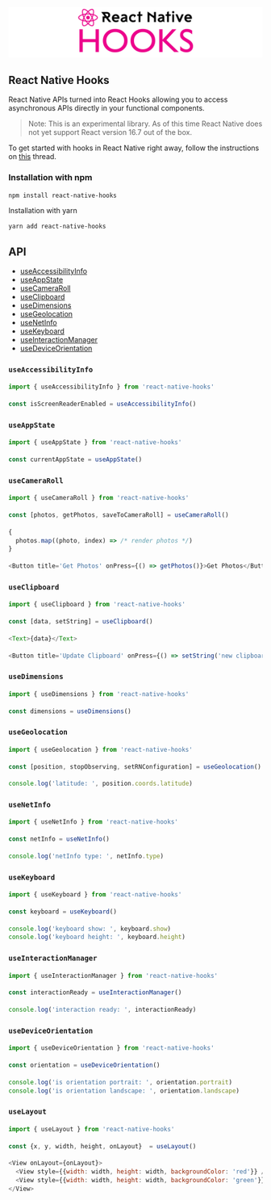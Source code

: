 ![React Native Hooks](reactnativehooks.jpg)

## React Native Hooks
React Native APIs turned into React Hooks allowing you to access asynchronous APIs directly in your functional components.

> Note: This is an experimental library. As of this time React Native does not yet support React version 16.7 out of the box.

To get started with hooks in React Native right away, follow the instructions on [this](https://github.com/facebook/react-native/issues/21967#issuecomment-434113687) thread.

### Installation with npm

```sh
npm install react-native-hooks
```

Installation with yarn
```sh
yarn add react-native-hooks
```

## API
- [useAccessibilityInfo](https://github.com/react-native-community/react-native-hooks#useaccessibilityinfo)
- [useAppState](https://github.com/react-native-community/react-native-hooks#useappstate)
- [useCameraRoll](https://github.com/react-native-community/react-native-hooks#usecameraroll)
- [useClipboard](https://github.com/react-native-community/react-native-hooks#useclipboard)
- [useDimensions](https://github.com/react-native-community/react-native-hooks#usedimensions)
- [useGeolocation](https://github.com/react-native-community/react-native-hooks#usegeolocation)
- [useNetInfo](https://github.com/react-native-community/react-native-hooks#usenetinfo)
- [useKeyboard](https://github.com/react-native-community/react-native-hooks#usekeyboard)
- [useInteractionManager](https://github.com/react-native-community/react-native-hooks#useinteractionmanager)
- [useDeviceOrientation](https://github.com/react-native-community/react-native-hooks#usedeviceorientation)


### `useAccessibilityInfo`

```js
import { useAccessibilityInfo } from 'react-native-hooks'

const isScreenReaderEnabled = useAccessibilityInfo()
```

### `useAppState`

```js
import { useAppState } from 'react-native-hooks'

const currentAppState = useAppState()
```

### `useCameraRoll`

```js
import { useCameraRoll } from 'react-native-hooks'

const [photos, getPhotos, saveToCameraRoll] = useCameraRoll()

{
  photos.map((photo, index) => /* render photos */)
}

<Button title='Get Photos' onPress={() => getPhotos()}>Get Photos</Button>
```

### `useClipboard`

```js
import { useClipboard } from 'react-native-hooks'

const [data, setString] = useClipboard()

<Text>{data}</Text>

<Button title='Update Clipboard' onPress={() => setString('new clipboard data')}>Set Clipboard</Button>
```

### `useDimensions`

```js
import { useDimensions } from 'react-native-hooks'

const dimensions = useDimensions()
```

### `useGeolocation`

```js
import { useGeolocation } from 'react-native-hooks'

const [position, stopObserving, setRNConfiguration] = useGeolocation()

console.log('latitude: ', position.coords.latitude)
```

### `useNetInfo`

```js
import { useNetInfo } from 'react-native-hooks'

const netInfo = useNetInfo()

console.log('netInfo type: ', netInfo.type)
```

### `useKeyboard`

```js
import { useKeyboard } from 'react-native-hooks'

const keyboard = useKeyboard()

console.log('keyboard show: ', keyboard.show)
console.log('keyboard height: ', keyboard.height)
```

### `useInteractionManager`

```js
import { useInteractionManager } from 'react-native-hooks'

const interactionReady = useInteractionManager()

console.log('interaction ready: ', interactionReady)
```

### `useDeviceOrientation`

```js
import { useDeviceOrientation } from 'react-native-hooks'

const orientation = useDeviceOrientation()

console.log('is orientation portrait: ', orientation.portrait)
console.log('is orientation landscape: ', orientation.landscape)
```

### `useLayout`

```js
import { useLayout } from 'react-native-hooks'

const {x, y, width, height, onLayout}  = useLayout()

<View onLayout={onLayout}>
  <View style={{width: width, height: width, backgroundColor: 'red'}} />
  <View style={{width: width, height: width, backgroundColor: 'green'}} />
</View>
```

